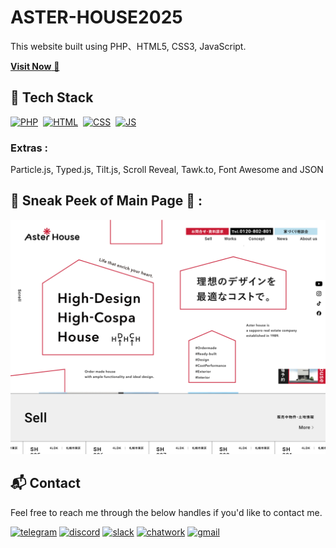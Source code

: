 # ASTER-HOUSE2025
This website built using PHP、HTML5, CSS3, JavaScript.

<a href="[https://masao-portfolio.vercel.app/](https://house.aster-estate.com/)" target="_blank">**Visit Now** 🚀</a>


## 📌 Tech Stack
[![PHP](https://img.shields.io/badge/php-50538b?style=for-the-badge&logo=php&logoColor=000)](https://github.com/000jerry000/Portfolio-Website/search?l=php)&nbsp;
[![HTML](https://img.shields.io/badge/html5%20-%23E34F26.svg?&style=for-the-badge&logo=html5&logoColor=white)](https://github.com/000jerry000/Portfolio-Website/search?l=html)&nbsp;
[![CSS](https://img.shields.io/badge/css3%20-%231572B6.svg?&style=for-the-badge&logo=css3&logoColor=white)](https://github.com/000jerry000/Portfolio-Website/search?l=css)&nbsp;
[![JS](https://img.shields.io/badge/javascript%20-%23323330.svg?&style=for-the-badge&logo=javascript&logoColor=%23F7DF1E)](https://github.com/000jerry000/Portfolio-Website/search?l=javascript)


### Extras : 
Particle.js, Typed.js, Tilt.js, Scroll Reveal, Tawk.to, Font Awesome and JSON

## 📌 Sneak Peek of Main Page 🙈 :
![mockup720](https://github.com/000Jerry000/portfolio/blob/main/assets/images/projects/Aster-house.png)


<h2>📬 Contact</h2>

Feel free to reach me through the below handles if you'd like to contact me.

[![telegram](https://img.shields.io/badge/telegram-139bd5?style=for-the-badge&logo=telegram&logoColor=fff)](https://t.me/tomjerry1024)
[![discord](https://img.shields.io/badge/discord-6854eb?style=for-the-badge&logo=discord&logoColor=white)](https://discord.gg/SpCY5Tvy)
[![slack](https://img.shields.io/badge/slack-521e4e?style=for-the-badge&logo=slack&logoColor=white)](https://jerry-2qp9506.slack.com/archives/C08QNMUKU6S)
[![chatwork](https://img.shields.io/badge/chatwork-131f2e?style=for-the-badge&logo=chatwork&logoColor=white)](https://www.chatwork.com/Web_coding)
[![gmail](https://img.shields.io/badge/gmail-bfe5fd?style=for-the-badge&logo=gmail&logoColor=f44a3c)](https://mail.google.com/mail/u/0/?ogbl#search/in%3Asent+whitewolf961024%40gmail.com)
